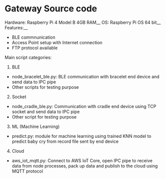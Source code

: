 # Gateway Source code
Hardware: Raspberry Pi 4 Model B 4GB RAM__
OS: Raspberry Pi OS 64 bit__
<br>
Features:__
* BLE commnunication
* Access Point setup with Internet connection
* FTP protocol available

Main script categories:
1. BLE
- node_bracelet_ble.py: BLE communication with bracelet end device and send data to IPC pipe
- Other scripts for testing purpose

2. Socket
- node_cradle_ble.py: Communication with cradle end device using TCP socket and send data to IPC pipe
- Other script for testing purpose

3. ML (Machine Learning)
- predict.py: module for machine learning using trained KNN model to predict baby cry from record file sent by end device

4. Cloud
- aws_iot_mqtt.py: Connect to AWS IoT Core, open IPC pipe to receive data from node processes, pack up data and publish to the cloud using MQTT protocol